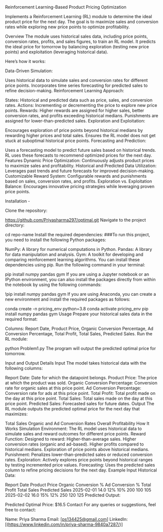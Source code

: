 Reinforcement Learning-Based Product Pricing Optimization

Implements a Reinforcement Learning (RL) module to determine the ideal product price for the next day. The goal is to maximize sales and conversion rates while exploring new price points to optimize profitability.

Overview
The module uses historical sales data, including price points, conversion rates, profits, and sales figures, to train an RL model. It predicts the ideal price for tomorrow by balancing exploration (testing new price points) and exploitation (leveraging historical data).

Here’s how it works:

Data-Driven Simulation:

Uses historical data to simulate sales and conversion rates for different price points.
Incorporates time series forecasting for predicted sales to refine decision-making.
Reinforcement Learning Approach:

States: Historical and predicted data such as price, sales, and conversion rates.
Actions: Incrementing or decrementing the price to explore new price points.
Rewards: Higher rewards are assigned for higher sales, better conversion rates, and profits exceeding historical medians. Punishments are assigned for lower-than-predicted sales.
Exploration and Exploitation:

Encourages exploration of price points beyond historical medians by rewarding higher prices and total sales.
Ensures the RL model does not get stuck at suboptimal historical price points.
Forecasting and Prediction:

Uses a forecasting model to predict future sales based on historical trends.
RL uses these forecasts to recommend optimized prices for the next day.
Features
Dynamic Price Optimization: Continuously adjusts product prices to maximize sales and profitability.
Historical and Predicted Data Utilization: Leverages past trends and future forecasts for improved decision-making.
Customizable Reward System: Configurable rewards and punishments based on sales, conversion rates, and profits.
Exploration vs. Exploitation Balance: Encourages innovative pricing strategies while leveraging proven price points.


Installation -

Clone the repository:

https://github.com/Priyasharma297/optimal.git
Navigate to the project directory:

cd repo-name
Install the required dependencies: ###To run this project, you need to install the following Python packages:

NumPy: A library for numerical computations in Python.
Pandas: A library for data manipulation and analysis.
Gym: A toolkit for developing and comparing reinforcement learning algorithms.
You can install these dependencies using pip. Run the following command in your terminal:

pip install numpy pandas gym
If you are using a Jupyter notebook or an IPython environment, you can also install the packages directly from within the notebook by using the following commands:

!pip install numpy pandas gym
If you are using Anaconda, you can create a new environment and install the required packages as follows:

conda create -n pricing_env python=3.8
conda activate pricing_env
pip install numpy pandas gym
Usage
Prepare your historical sales data in the required format:

Columns: Report Date, Product Price, Organic Conversion Percentage, Ad Conversion Percentage, Total Profit, Total Sales, Predicted Sales.
Run the RL module:

python Problem1.py
The program will output the predicted optimal price for tomorrow.

Input and Output Details
Input
The model takes historical data with the following columns:

Report Date: Date for which the datapoint belongs.
Product Price: The price at which the product was sold.
Organic Conversion Percentage: Conversion rate for organic sales at this price point.
Ad Conversion Percentage: Conversion rate for ads at this price point.
Total Profit: Total profit made on the day at this price point.
Total Sales: Total sales made on the day at this price point.
Predicted Sales: Forecasted sales for future dates.
Output
The RL module outputs the predicted optimal price for the next day that maximizes:

Total Sales
Organic and Ad Conversion Rates
Overall Profitability
How It Works
Simulation Environment: The RL model uses historical data to simulate sales and reward outcomes for different price points.
Reward Function: Designed to reward:
Higher-than-average sales.
Higher conversion rates (organic and ad-based).
Higher profits compared to historical medians.
Exploration of price points above historical medians.
Punishment: Penalizes lower-than-predicted sales or reduced conversion rates.
Exploration: Actively explores price points beyond historical ranges by testing incremented price values.
Forecasting: Uses the predicted sales column to refine pricing decisions for the next day.
Example
Input Historical Data:

Report Date	Product Price	Organic Conversion %	Ad Conversion %	Total Profit	Total Sales	Predicted Sales
2025-02-01	14.0	12%	10%	200	100	105
2025-02-02	16.0	15%	12%	250	120	125
Predicted Output:

Predicted Optimal Price: $16.5
Contact
For any queries or suggestions, feel free to contact:

Name: Priya Sharma
Email: [ps134425@gmail.com]
LinkedIn: [(https://www.linkedin.com/in/priya-sharma-9840a7287/)]
